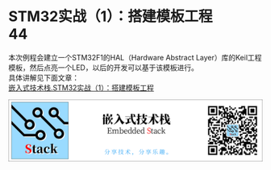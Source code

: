 # STM32实战（1）：搭建模板工程<br />44
本次例程会建立一个STM32F1的HAL（Hardware Abstract Layer）库的Keil工程模板，然后点亮一个LED，以后的开发可以基于该模板进行。  
具体讲解见下面文章：  
[嵌入式技术栈.STM32实战（1）：搭建模板工程](https://mp.weixin.qq.com/s/0RxuhL8J0ezDTcYmPLyBCg)  

<img src="endimg.png" alt="关注我的公众号：嵌入式技术栈" title="扫一扫关注我，获取更多资源。">